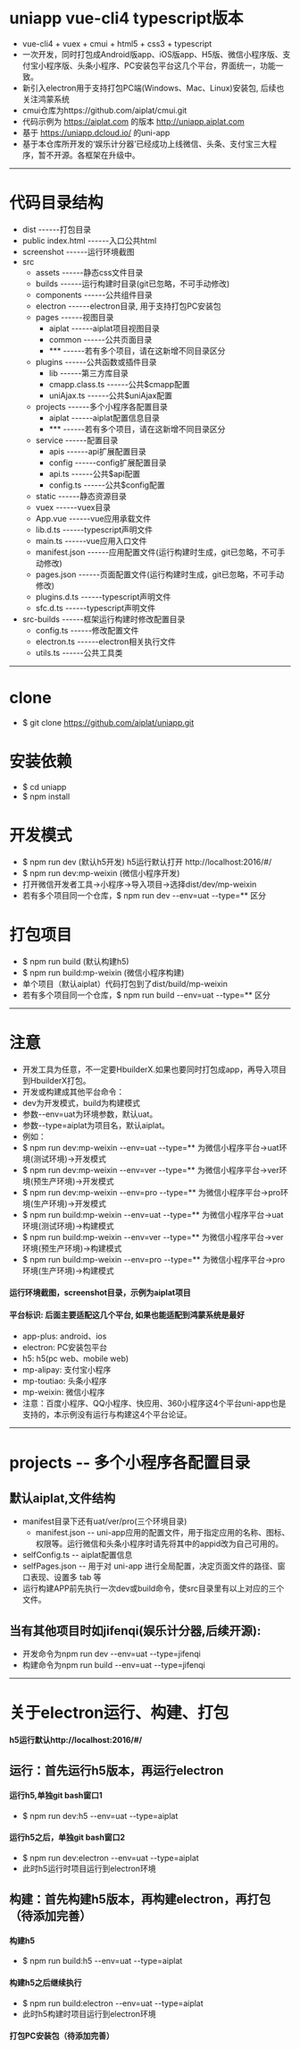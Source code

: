 # uniapp vue-cli4 typescript版本

 - vue-cli4 + vuex + cmui + html5 + css3 + typescript
 - 一次开发，同时打包成Android版app、iOS版app、H5版、微信小程序版、支付宝小程序版、头条小程序、PC安装包平台这几个平台，界面统一，功能一致。
 - 新引入electron用于支持打包PC端(Windows、Mac、Linux)安装包, 后续也关注鸿蒙系统
 - cmui仓库为https://github.com/aiplat/cmui.git
 - 代码示例为 https://aiplat.com 的版本 http://uniapp.aiplat.com
 - 基于 https://uniapp.dcloud.io/ 的uni-app
 - 基于本仓库所开发的‘娱乐计分器’已经成功上线微信、头条、支付宝三大程序，暂不开源。各框架在升级中。

---

# 代码目录结构
  - dist                       ------打包目录
  - public
    index.html                 ------入口公共html
  - screenshot                 ------运行环境截图
  - src
    - assets                   ------静态css文件目录
    - builds                   ------运行构建时目录(git已忽略，不可手动修改)
    - components               ------公共组件目录
    - electron                 ------electron目录, 用于支持打包PC安装包
    - pages                    ------视图目录
      - aiplat                 ------aiplat项目视图目录
      - common                 ------公共页面目录
      - ***                    ------若有多个项目，请在这新增不同目录区分
    - plugins                  ------公共函数或插件目录
      - lib                    ------第三方库目录
      - cmapp.class.ts         ------公共$cmapp配置
      - uniAjax.ts             ------公共$uniAjax配置
    - projects                 ------多个小程序各配置目录
      - aiplat                 ------aiplat配置信息目录
      - ***                    ------若有多个项目，请在这新增不同目录区分
    - service                  ------配置目录
      - apis                   ------api扩展配置目录
      - config                 ------config扩展配置目录
      - api.ts                 ------公共$api配置
      - config.ts              ------公共$config配置
    - static                   ------静态资源目录
    - vuex                     ------vuex目录
    - App.vue                  ------vue应用承载文件
    - lib.d.ts                 ------typescript声明文件
    - main.ts                  ------vue应用入口文件
    - manifest.json            ------应用配置文件(运行构建时生成，git已忽略，不可手动修改)
    - pages.json               ------页面配置文件(运行构建时生成，git已忽略，不可手动修改)
    - plugins.d.ts             ------typescript声明文件
    - sfc.d.ts                 ------typescript声明文件
  - src-builds                 ------框架运行构建时修改配置目录
    - config.ts                ------修改配置文件
    - electron.ts              ------electron相关执行文件
    - utils.ts                 ------公共工具类

---

# clone
 - $ git clone https://github.com/aiplat/uniapp.git

# 安装依赖
 - $ cd uniapp
 - $ npm install

# 开发模式
 - $ npm run dev   (默认h5开发) h5运行默认打开 http://localhost:2016/#/
 - $ npm run dev:mp-weixin   (微信小程序开发)
 - 打开微信开发者工具->小程序->导入项目->选择dist/dev/mp-weixin
 - 若有多个项目同一个仓库，$ npm run dev --env=uat --type=** 区分


# 打包项目
 - $ npm run build (默认构建h5)
 - $ npm run build:mp-weixin   (微信小程序构建)
 - 单个项目（默认aiplat）代码打包到了dist/build/mp-weixin
 - 若有多个项目同一个仓库，$ npm run build --env=uat --type=** 区分

---

# 注意
 - 开发工具为任意，不一定要HbuilderX.如果也要同时打包成app，再导入项目到HbuilderX打包。
 - 开发或构建成其他平台命令：
 - dev为开发模式，build为构建模式
 - 参数--env=uat为环境参数，默认uat。
 - 参数--type=aiplat为项目名，默认aiplat。
 - 例如：
 - $ npm run dev:mp-weixin --env=uat --type=** 为微信小程序平台->uat环境(测试环境)->开发模式
 - $ npm run dev:mp-weixin --env=ver --type=** 为微信小程序平台->ver环境(预生产环境)->开发模式
 - $ npm run dev:mp-weixin --env=pro --type=** 为微信小程序平台->pro环境(生产环境)->开发模式
 - $ npm run build:mp-weixin --env=uat --type=** 为微信小程序平台->uat环境(测试环境)->构建模式
 - $ npm run build:mp-weixin --env=ver --type=** 为微信小程序平台->ver环境(预生产环境)->构建模式
 - $ npm run build:mp-weixin --env=pro --type=** 为微信小程序平台->pro环境(生产环境)->构建模式

#### 运行环境截图，screenshot目录，示例为aiplat项目
#### 平台标识: 后面主要适配这几个平台, 如果也能适配到鸿蒙系统是最好
 - app-plus: android、ios
 - electron: PC安装包平台
 - h5: h5(pc web、mobile web)
 - mp-alipay: 支付宝小程序
 - mp-toutiao: 头条小程序
 - mp-weixin: 微信小程序
 - 注意：百度小程序、QQ小程序、快应用、360小程序这4个平台uni-app也是支持的，本示例没有运行与构建这4个平台论证。

---

# projects -- 多个小程序各配置目录
 ## 默认aiplat,文件结构
 - manifest目录下还有uat/ver/pro(三个环境目录)  
   -  manifest.json  -- uni-app应用的配置文件，用于指定应用的名称、图标、权限等。运行微信和头条小程序时请先将其中的appid改为自己可用的。
 - selfConfig.ts      -- aiplat配置信息
 - selfPages.json     -- 用于对 uni-app 进行全局配置，决定页面文件的路径、窗口表现、设置多 tab 等
 - 运行构建APP前先执行一次dev或build命令，使src目录里有以上对应的三个文件。

 ## 当有其他项目时如jifenqi(娱乐计分器,后续开源):
 - 开发命令为npm run dev --env=uat --type=jifenqi
 - 构建命令为npm run build --env=uat --type=jifenqi

---

# 关于electron运行、构建、打包

#### h5运行默认http://localhost:2016/#/
## 运行：首先运行h5版本，再运行electron
#### 运行h5,单独git bash窗口1
 - $ npm run dev:h5 --env=uat --type=aiplat
#### 运行h5之后，单独git bash窗口2
 - $ npm run dev:electron --env=uat --type=aiplat
 - 此时h5运行时项目运行到electron环境

## 构建：首先构建h5版本，再构建electron，再打包（待添加完善）
#### 构建h5
 - $ npm run build:h5 --env=uat --type=aiplat
#### 构建h5之后继续执行
 - $ npm run build:electron --env=uat --type=aiplat
 - 此时h5构建时项目运行到electron环境

#### 打包PC安装包（待添加完善）
